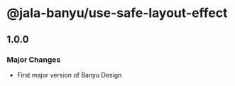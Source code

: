# @jala-banyu/use-safe-layout-effect

## 1.0.0

### Major Changes

- First major version of Banyu Design

